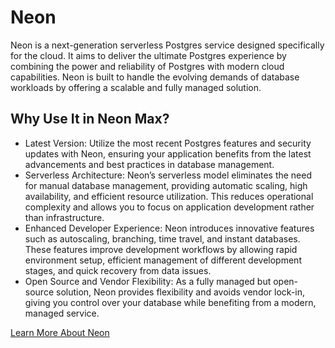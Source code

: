 # Neon

Neon is a next-generation serverless Postgres service designed specifically for the cloud. It aims to deliver the ultimate Postgres experience by combining the power and reliability of Postgres with modern cloud capabilities. Neon is built to handle the evolving demands of database workloads by offering a scalable and fully managed solution.

## Why Use It in Neon Max?

- Latest Version: Utilize the most recent Postgres features and security updates with Neon, ensuring your application benefits from the latest advancements and best practices in database management.
- Serverless Architecture: Neon’s serverless model eliminates the need for manual database management, providing automatic scaling, high availability, and efficient resource utilization. This reduces operational complexity and allows you to focus on application development rather than infrastructure.
- Enhanced Developer Experience: Neon introduces innovative features such as autoscaling, branching, time travel, and instant databases. These features improve development workflows by allowing rapid environment setup, efficient management of different development stages, and quick recovery from data issues.
- Open Source and Vendor Flexibility: As a fully managed but open-source solution, Neon provides flexibility and avoids vendor lock-in, giving you control over your database while benefiting from a modern, managed service.

[Learn More About Neon](https://neon.tech/docs/introduction)
